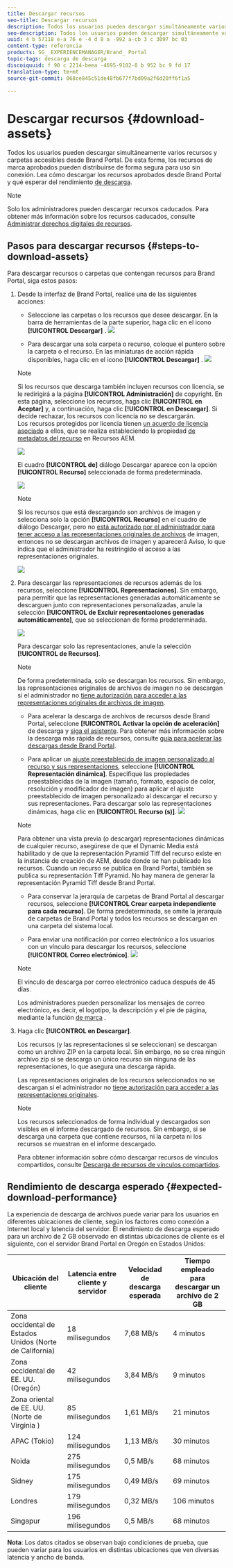 ```yaml
---
title: Descargar recursos
seo-title: Descargar recursos
description: Todos los usuarios pueden descargar simultáneamente varios recursos y carpetas accesibles para ellos. De esta forma, los recursos de marca aprobados pueden distribuirse de forma segura para uso sin conexión.
seo-description: Todos los usuarios pueden descargar simultáneamente varios recursos y carpetas accesibles para ellos. De esta forma, los recursos de marca aprobados pueden distribuirse de forma segura para uso sin conexión.
uuid: 4 b 57118 e-a 76 e -4 d 8 a -992 a-cb 3 c 3097 bc 03
content-type: referencia
products: SG_ EXPERIENCEMANAGER/Brand_ Portal
topic-tags: descarga de descarga
discoiquuid: f 90 c 2214-beea -4695-9102-8 b 952 bc 9 fd 17
translation-type: tm+mt
source-git-commit: 068ce845c51de48fb677f7bd09a2f6d20ff6f1a5

---
```



# Descargar recursos {#download-assets}

Todos los usuarios pueden descargar simultáneamente varios recursos y carpetas accesibles desde Brand Portal. De esta forma, los recursos de marca aprobados pueden distribuirse de forma segura para uso sin conexión. Lea cómo descargar los recursos aprobados desde Brand Portal y qué esperar del rendimiento [de descarga](../using/brand-portal-download-users.md#main-pars-header).

>[!NOTE]
>
>Solo los administradores pueden descargar recursos caducados. Para obtener más información sobre los recursos caducados, consulte [Administrar derechos digitales de recursos](../using/manage-digital-rights-of-assets.md).

## Pasos para descargar recursos {#steps-to-download-assets}

Para descargar recursos o carpetas que contengan recursos para Brand Portal, siga estos pasos:

1. Desde la interfaz de Brand Portal, realice una de las siguientes acciones:

   * Seleccione las carpetas o los recursos que desee descargar. En la barra de herramientas de la parte superior, haga clic en el icono **[!UICONTROL Descargar]** .
   ![](assets/downloadassets-1.png)

   * Para descargar una sola carpeta o recurso, coloque el puntero sobre la carpeta o el recurso. En las miniaturas de acción rápida disponibles, haga clic en el icono **[!UICONTROL Descargar]** .
   ![](assets/downloadsingleasset-1.png)

   >[!NOTE]
   >
   >Si los recursos que descarga también incluyen recursos con licencia, se le redirigirá a la página **[!UICONTROL Administración]** de copyright. En esta página, seleccione los recursos, haga clic **[!UICONTROL en Aceptar]** y, a continuación, haga clic **[!UICONTROL en Descargar]**. Si decide rechazar, los recursos con licencia no se descargarán.\
   >Los recursos protegidos por licencia tienen [un acuerdo de licencia asociado](https://helpx.adobe.com/experience-manager/6-5/assets/using/drm.html#DigitalRightsManagementinAssets) a ellos, que se realiza estableciendo la propiedad [de metadatos del recurso](https://helpx.adobe.com/experience-manager/6-5/assets/using/drm.html#DigitalRightsManagementinAssets) en Recursos AEM.

   ![](assets/licensed-asset-download-1.png)

   El cuadro **[!UICONTROL de]** diálogo Descargar aparece con la opción **[!UICONTROL Recurso]** seleccionada de forma predeterminada.

   ![](assets/donload-assets-dialog-1.png)

   >[!NOTE]
   >
   >Si los recursos que está descargando son archivos de imagen y selecciona solo la opción **[!UICONTROL Recurso]** en el cuadro de diálogo Descargar, pero no [está autorizado por el administrador para tener acceso a las representaciones originales de archivos](../using/brand-portal-adding-users.md#main-pars-procedure-202029708) de imagen, entonces no se descargan archivos de imagen y aparecerá Aviso, lo que indica que el administrador ha restringido el acceso a las representaciones originales.

   ![](assets/restrictaccess-note.png)

2. Para descargar las representaciones de recursos además de los recursos, seleccione **[!UICONTROL Representaciones]**. Sin embargo, para permitir que las representaciones generadas automáticamente se descarguen junto con representaciones personalizadas, anule la selección **[!UICONTROL de Excluir representaciones generadas automáticamente]**, que se seleccionan de forma predeterminada.

   ![](assets/exclude-auto-renditions.png)

   Para descargar solo las representaciones, anule la selección **[!UICONTROL de Recursos]**.

   >[!NOTE]
   >
   >De forma predeterminada, solo se descargan los recursos. Sin embargo, las representaciones originales de archivos de imagen no se descargan si el administrador no [tiene autorización para acceder a las representaciones originales de archivos de imagen](../using/brand-portal-adding-users.md#main-pars-procedure-202029708).

   * Para acelerar la descarga de archivos de recursos desde Brand Portal, seleccione **[!UICONTROL Activar la opción de aceleración]** de descarga y [siga el asistente](../using/accelerated-download.md#main-pars-header-405749062). Para obtener más información sobre la descarga más rápida de recursos, consulte [guía para acelerar las descargas desde Brand Portal](../using/accelerated-download.md).

   * Para aplicar un [ajuste preestablecido de imagen personalizado al recurso y sus representaciones](../using/brand-portal-image-presets.md#applyimagepresetswhendownloadingimages), seleccione **[!UICONTROL Representación dinámica]**. Especifique las propiedades preestablecidas de la imagen (tamaño, formato, espacio de color, resolución y modificador de imagen) para aplicar el ajuste preestablecido de imagen personalizado al descargar el recurso y sus representaciones. Para descargar solo las representaciones dinámicas, haga clic en **[!UICONTROL Recurso (s)]**.
   ![](assets/dynamic-renditions.png)

   >[!NOTE]
   >
   >Para obtener una vista previa (o descargar) representaciones dinámicas de cualquier recurso, asegúrese de que el Dynamic Media está habilitado y de que la representación Pyramid Tiff del recurso existe en la instancia de creación de AEM, desde donde se han publicado los recursos. Cuando un recurso se publica en Brand Portal, también se publica su representación Tiff Pyramid. No hay manera de generar la representación Pyramid Tiff desde Brand Portal.

   * Para conservar la jerarquía de carpetas de Brand Portal al descargar recursos, seleccione **[!UICONTROL Crear carpeta independiente para cada recurso]**. De forma predeterminada, se omite la jerarquía de carpetas de Brand Portal y todos los recursos se descargan en una carpeta del sistema local.

   * Para enviar una notificación por correo electrónico a los usuarios con un vínculo para descargar los recursos, seleccione **[!UICONTROL Correo electrónico]**.
   ![](assets/download-link.png)

   >[!NOTE]
   >
   >El vínculo de descarga por correo electrónico caduca después de 45 días.
   >
   >Los administradores pueden personalizar los mensajes de correo electrónico, es decir, el logotipo, la descripción y el pie de página, mediante la función [de marca](../using/brand-portal-branding.md) .

3. Haga clic **[!UICONTROL en Descargar]**.

   Los recursos (y las representaciones si se seleccionan) se descargan como un archivo ZIP en la carpeta local. Sin embargo, no se crea ningún archivo zip si se descarga un único recurso sin ninguna de las representaciones, lo que asegura una descarga rápida.

   Las representaciones originales de los recursos seleccionados no se descargan si el administrador no [tiene autorización para acceder a las representaciones originales](../using/brand-portal-adding-users.md#main-pars-procedure-202029708).

   >[!NOTE]
   >
   >Los recursos seleccionados de forma individual y descargados son visibles en el informe descargado de recursos. Sin embargo, si se descarga una carpeta que contiene recursos, ni la carpeta ni los recursos se muestran en el informe descargado.

   Para obtener información sobre cómo descargar recursos de vínculos compartidos, consulte [Descarga de recursos de vínculos compartidos](../using/brand-portal-link-share.md#main-pars-header-1703469193).

## Rendimiento de descarga esperado {#expected-download-performance}

La experiencia de descarga de archivos puede variar para los usuarios en diferentes ubicaciones de cliente, según los factores como conexión a Internet local y latencia del servidor. El rendimiento de descarga esperado para un archivo de 2 GB observado en distintas ubicaciones de cliente es el siguiente, con el servidor Brand Portal en Oregón en Estados Unidos:

| Ubicación del cliente | Latencia entre cliente y servidor | Velocidad de descarga esperada | Tiempo empleado para descargar un archivo de 2 GB |
|-------------------------|-----------------------------------|-------------------------|------------------------------------|
| Zona occidental de Estados Unidos (Norte de California) | 18 milisegundos | 7,68 MB/s | 4 minutos |
| Zona occidental de EE. UU. (Oregón) | 42 milisegundos | 3,84 MB/s | 9 minutos |
| Zona oriental de EE. UU. (Norte de Virginia ) | 85 milisegundos | 1,61 MB/s | 21 minutos |
| APAC (Tokio) | 124 milisegundos | 1,13 MB/s | 30 minutos |
| Noida | 275 milisegundos | 0,5 MB/s | 68 minutos |
| Sídney | 175 milisegundos | 0,49 MB/s | 69 minutos |
| Londres | 179 milisegundos | 0,32 MB/s | 106 minutos |
| Singapur | 196 milisegundos | 0,5 MB/s | 68 minutos |

**Nota**: Los datos citados se observan bajo condiciones de prueba, que pueden variar para los usuarios en distintas ubicaciones que ven diversas latencia y ancho de banda.
